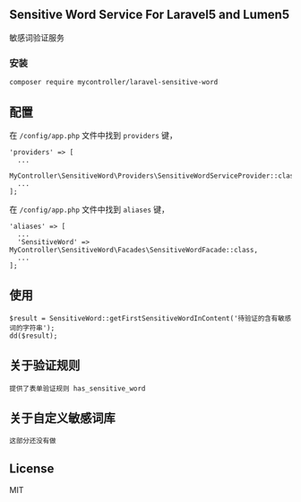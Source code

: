 ## Sensitive Word Service For Laravel5 and Lumen5

敏感词验证服务

### 安装

  ```shell
  composer require mycontroller/laravel-sensitive-word
  ```

## 配置

在 `/config/app.php` 文件中找到 `providers` 键，

  ```shell
  'providers' => [
    ...
    MyController\SensitiveWord\Providers\SensitiveWordServiceProvider::class,
    ...
  ];
  ```

在 `/config/app.php` 文件中找到 `aliases` 键，

  ```shell
  'aliases' => [
    ...
    'SensitiveWord' => MyController\SensitiveWord\Facades\SensitiveWordFacade::class,
    ...
  ];
  ```

## 使用

  ```shell
  $result = SensitiveWord::getFirstSensitiveWordInContent('待验证的含有敏感词的字符串');
  dd($result);
  ```
  
## 关于验证规则

  ```shell
  提供了表单验证规则 has_sensitive_word
  ```
  
## 关于自定义敏感词库

    这部分还没有做
  
## License

MIT
